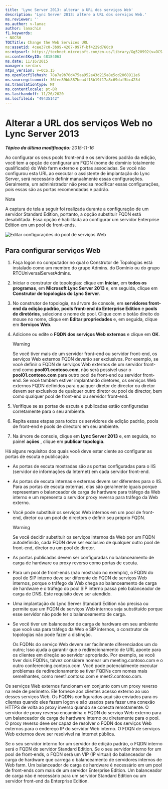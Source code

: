 ```yaml
---
title: 'Lync Server 2013: alterar a URL dos serviços Web'
description: 'Lync Server 2013: altere a URL dos serviços Web.'
ms.reviewer: ''
ms.author: v-lanac
author: lanachin
f1.keywords:
- NOCSH
TOCTitle: Change the Web Services URL
ms:assetid: 4cee37c0-3b99-4207-997f-bf4229d760c0
ms:mtpsurl: https://technet.microsoft.com/en-us/library/Gg520992(v=OCS.15)
ms:contentKeyID: 48184063
ms.date: 11/16/2015
manager: serdars
mtps_version: v=OCS.15
ms.openlocfilehash: 78a7a9b70d475aa952a43d215a8e5cd2068911e6
ms.sourcegitcommit: 36fee89bb887bea4f18b19f17a8c69daf5bc423d
ms.translationtype: MT
ms.contentlocale: pt-BR
ms.lasthandoff: 11/26/2020
ms.locfileid: "49435142"
---
```

# <a name="change-the-web-services-url-in-lync-server-2013"></a>Alterar a URL dos serviços Web no Lync Server 2013

<div data-xmlns="http://www.w3.org/1999/xhtml">

<div class="topic" data-xmlns="http://www.w3.org/1999/xhtml" data-msxsl="urn:schemas-microsoft-com:xslt" data-cs="https://msdn.microsoft.com/">

<div data-asp="https://msdn2.microsoft.com/asp">



</div>

<div id="mainSection">

<div id="mainBody">

<span> </span>

_**Tópico da última modificação:** 2015-11-16_

Ao configurar os seus pools front-end e os servidores padrão da edição, você tem a opção de configurar um FQDN (nome de domínio totalmente qualificado) do Web farm externo e portas associadas. Se você não configurou esta URL ao executar o assistente de implantação do Lync Server, será necessário definir manualmente essas configurações. Geralmente, um administrador não precisa modificar essas configurações, pois essas são as portas recomendadas e padrão.

<div>


> [!NOTE]  
> A captura de tela a seguir foi realizada durante a configuração de um servidor Standard Edition, portanto, a opção substituir FQDN está desabilitada. Essa opção é habilitada ao configurar um servidor Enterprise Edition em um pool de front-ends.



</div>

![Editar configurações do pool de serviços Web](images/Gg520992.fbdf5cc9-479a-463f-bb1d-53575ecdfc9d(OCS.15).jpg "Editar configurações do pool de serviços Web")

<div>

## <a name="to-configure-web-services"></a>Para configurar serviços Web

1.  Faça logon no computador no qual o Construtor de Topologias está instalado como um membro do grupo Admins. do Domínio ou do grupo RTCUniversalServerAdmins.

2.  Iniciar o construtor de topologias: clique em **Iniciar**, em **todos os programas**, em **Microsoft Lync Server 2013** e, em seguida, clique em **Construtor de topologias do Lync Server**.

3.  No construtor de topologia, na árvore de console, em **servidores front-end da edição padrão**, **pools front-end do Enterprise Edition** e **pools de diretórios**, selecione o nome do pool. Clique com o botão direito do mouse no nome, clique em **Editar propriedades** e, em seguida, clique em **Serviços Web**.

4.  Adicione ou edite o **FQDN dos serviços Web externos** e clique em **OK**.
    
    <div>
    

    > [!WARNING]  
    > Se você tiver mais de um servidor front-end ou servidor front-end, os serviços Web externos FQDN deverão ser exclusivos. Por exemplo, se você definir o FQDN de serviços Web externos de um servidor front-end como <STRONG>pool01.contoso.com</STRONG>, não será possível usar o <STRONG>pool01.contoso.com</STRONG> para outro pool de front-end ou servidor front-end. Se você também estiver implantando diretores, os serviços Web externos FQDN definidos para qualquer diretor de director ou diretor devem ser exclusivos de qualquer outro diretor ou pool de director, bem como qualquer pool de front-end ou servidor front-end.

    
    </div>

5.  Verifique se as portas de escuta e publicadas estão configuradas corretamente para o seu ambiente.

6.  Repita essas etapas para todos os servidores de edição padrão, pools de front-end e pools de directors em seu ambiente.

7.  Na árvore de console, clique em **Lync Server 2013** e, em seguida, no painel **ações** , clique em **publicar topologia**.

Há alguns requisitos dos quais você deve estar ciente ao configurar as portas de escuta e publicação:

  - As portas de escuta mostradas são as portas configuradas para o IIS (servidor de informações da Internet) em cada servidor front-end.

  - As portas de escuta internas e externas devem ser diferentes para o IIS. Para as portas de escuta externas, elas são geralmente iguais porque representam o balanceador de carga de hardware para tráfego da Web interno e um representa o servidor proxy reverso para tráfego da Web externo.

  - Você pode substituir os serviços Web internos em um pool de front-end, diretor ou um pool de directors e definir seu próprio FQDN.
    
    <div>
    

    > [!WARNING]  
    > Se você decidir substituir os serviços internos da Web por um FQDN autodefinido, cada FQDN deve ser exclusivo de qualquer outro pool de front-end, diretor ou um pool de diretor.

    
    </div>

  - As portas publicadas devem ser configuradas no balanceamento de carga de hardware ou proxy reverso como portas de escuta.

  - Para um pool de front-ends (não mostrado no exemplo), o FQDN do pool de SIP interno deve ser diferente do FQDN de serviços Web internos, porque o tráfego da Web chega ao balanceamento de carga de hardware e o tráfego do pool SIP interno passa pelo balanceador de carga de DNS. Este requisito deve ser atendido.

  - Uma implantação do Lync Server Standard Edition não precisa ou permite que um FQDN de serviços Web internos seja substituído porque esse servidor não pode ter o balanceamento de carga.

  - Se você tiver um balanceador de carga de hardware em seu ambiente que você usa para tráfego da Web e SIP internos, o construtor de topologias não pode fazer a distinção.
    
    Os FQDNs do serviço Web devem ser facilmente diferenciados um do outro; Isso ajuda a garantir que o redirecionamento de URL aponte para os clientes em direção ao servidor apropriado. Por exemplo, se você tiver dois FQDNs, talvez considere nomear um meeting.contoso.com e o outro conferencing.contoso.com. Você pode potencialmente executar problemas de redirecionamento se tiver FQDNs com nomes mais semelhantes, como meet1.contoso.com e meet2.contoso.com.

Os serviços Web externos funcionam em conjunto com um proxy reverso na rede de perímetro. Ele fornece aos clientes acesso externo ao uso desses serviços Web. Os FQDNs configurados aqui são enviados para os clientes quando eles fazem logon e são usados para fazer uma conexão HTTPS de volta ao proxy inverso quando se conecta remotamente. O servidor de proxy reverso encaminha o FQDN do serviço Web externo para um balanceador de carga de hardware interno ou diretamente para o pool. O proxy reverso deve ser capaz de resolver o FQDN dos serviços Web externos para o endereço IP do servidor Web interno. O FDQN de serviços Web externos deve ser resolvível na Internet pública.

Se o seu servidor interno for um servidor de edição padrão, o FQDN interno será o FQDN do servidor Standard Edition. Se o seu servidor interno for um pool de front-ends, o FQDN será um VIP (IP virtual) do balanceador de carga de hardware que carrega o balanceamento de servidores internos de Web farm. Um balanceador de carga de hardware é necessário em um pool de front-ends com mais de um servidor Enterprise Edition. Um balanceador de carga não é necessário para um servidor Standard Edition ou um servidor front-end da Enterprise Edition.

</div>

</div>

<span> </span>

</div>

</div>

</div>

